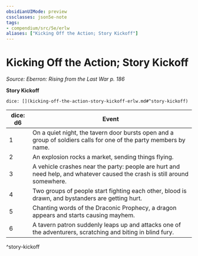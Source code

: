 ```yaml
---
obsidianUIMode: preview
cssclasses: json5e-note
tags:
- compendium/src/5e/erlw
aliases: ["Kicking Off the Action; Story Kickoff"]
---
```

# Kicking Off the Action; Story Kickoff
*Source: Eberron: Rising from the Last War p. 186* 

**Story Kickoff**

`dice: [](kicking-off-the-action-story-kickoff-erlw.md#^story-kickoff)`

| dice: d6 | Event |
|----------|-------|
| 1 | On a quiet night, the tavern door bursts open and a group of soldiers calls for one of the party members by name. |
| 2 | An explosion rocks a market, sending things flying. |
| 3 | A vehicle crashes near the party: people are hurt and need help, and whatever caused the crash is still around somewhere. |
| 4 | Two groups of people start fighting each other, blood is drawn, and bystanders are getting hurt. |
| 5 | Chanting words of the Draconic Prophecy, a dragon appears and starts causing mayhem. |
| 6 | A tavern patron suddenly leaps up and attacks one of the adventurers, scratching and biting in blind fury. |
^story-kickoff